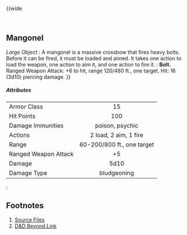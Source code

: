 <!-- Mangonel -->

<!-- Reference URLS -->
[Homebrewery]: https://homebrewery.naturalcrit.com/ "Naturalcrit's Homebrewery V3.0.0"
[Repo Files]: https://github.com/Tougher-Together-DnD/common-game-assets/tree/main/character-sheets/siege-weapons "Tougher Together Files"
[Repo Raw Path]: https://raw.githubusercontent.com/Tougher-Together-DnD/common-game-assets/main/siege-weapons/images/ "Incomplete path; add image filename"

[DnDBeyond Link]: https://www.dndbeyond.com/sources/dmg/running-the-game#Mangonel "D&D Beyond item page"

<!-- Images -->
[Main Banner]: https://raw.githubusercontent.com/Tougher-Together-DnD/common-game-assets/main/character-sheets/siege-weapons/images/none.png#banner ""
[Item Card]: https://raw.githubusercontent.com/Tougher-Together-DnD/common-game-assets/main/character-sheets/siege-weapons/images/mangonel-card.webp#portrait "Handout Portrait"
[Item Token]: https://raw.githubusercontent.com/Tougher-Together-DnD/common-game-assets/main/character-sheets/siege-weapons/images/mangonel.webp

<style>
/* CSS style for NaturalCrit's Homebrewery V3.0.0 */
.page { background-color: transparent; }
.page#p1{ text-align:left; }
.page#p1:after{ display:none; }
.page p+p { margin-top:.2em; }
.page blockquote { margin-top:1em; margin-bottom:2em; }
.page h1, .page h2, .page h3, .page h4, sup, span { color:#006699; }
span { font-weight:bold; }
ul li { line-height:2; }
.page table tbody tr td { border:1px solid #1C6EA4; text-align:left; }
th:empty { display:none; }

/* css for markdown */
img[src*="#banner"] { display:block; margin-left:auto; margin-right:auto; width:750px; }
img[src*="#portrait"] { display:block; margin-left:auto; margin-right:auto; width:300px; }
</style>

{{wide
<!-- ![][Item Card] -->
<br>

## Mangonel
*Large Object*
:
A mangonel is a massive crossbow that fires heavy bolts. Before it can be fired, it must be loaded and aimed. It takes one action to load the weapon, one action to aim it, and one action to fire it.
:
**Bolt.** Ranged Weapon Attack: +6 to hit, range 120/480 ft., one target. Hit: 16 (3d10) piercing damage.
}}
<br>

##### Attributes
| | |
| :--- | :---: |
| Armor Class | 15 |
| Hit Points | 100 |
| Damage Immunities | poison, psychic |
| Actions | 2 load, 2 aim, 1 fire |
| Range | 60-200/800 ft., one target | 
| Ranged Weapon Attack | +5 |
| Damage | 5d10 |
| Damage Type | bludgeoning |
:
## Footnotes
1. [Source Files][Repo Files]
2. [D&D Beyond Link][DnDBeyond Link]